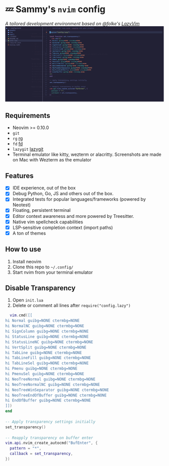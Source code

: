 # 💤 Sammy's `nvim` config

_A tailored development environment based on @folke's [LazyVim](https://github.com/lazyvim/lazyvim)_
![nvim](assets/nvim.png)

## Requirements

- Neovim >= 0.10.0
- `git`
- `rg` [rg](https://github.com/BurntSushi/ripgrep)
- `fd` [fd](https://github.com/sharkdp/fd)
- `lazygit` [lazygit](https://github.com/jesseduffield/lazygit)
- Terminal emulator like kitty, wezterm or alacritty. Screenshots are made on Mac with Wezterm as the emulator

## Features

- [x] IDE experience, out of the box
- [x] Debug Python, Go, JS and others out of the box.
- [x] Integrated tests for popular languages/frameworks (powered by Neotest)
- [x] Floating, persistent terminal
- [x] Editor context awareness and more powered by Treesitter.
- [x] Native vim spellcheck capabilities
- [x] LSP-sensitive completion context (import paths)
- [x] A ton of themes

## How to use

1. Install neovim
2. Clone this repo to `~/.config/`
3. Start nvim from your terminal emulator

## Disable Transparency

1. Open `init.lua`
2. Delete or comment all lines after `require("config.lazy")`

```lua
  vim.cmd([[
hi Normal guibg=NONE ctermbg=NONE
hi NormalNC guibg=NONE ctermbg=NONE
hi SignColumn guibg=NONE ctermbg=NONE
hi StatusLine guibg=NONE ctermbg=NONE
hi StatusLineNC guibg=NONE ctermbg=NONE
hi VertSplit guibg=NONE ctermbg=NONE
hi TabLine guibg=NONE ctermbg=NONE
hi TabLineFill guibg=NONE ctermbg=NONE
hi TabLineSel guibg=NONE ctermbg=NONE
hi Pmenu guibg=NONE ctermbg=NONE
hi PmenuSel guibg=NONE ctermbg=NONE
hi NeoTreeNormal guibg=NONE ctermbg=NONE
hi NeoTreeNormalNC guibg=NONE ctermbg=NONE
hi NeoTreeWinSeparator guibg=NONE ctermbg=NONE
hi NeoTreeEndOfBuffer guibg=NONE ctermbg=NONE
hi EndOfBuffer guibg=NONE ctermbg=NONE
]])
end

-- Apply transparency settings initially
set_transparency()

-- Reapply transparency on buffer enter
vim.api.nvim_create_autocmd("BufEnter", {
  pattern = "*",
  callback = set_transparency,
})

```
